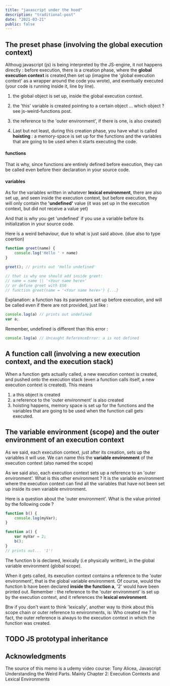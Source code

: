 ```yaml
---
title: "javascript under the hood"
description: "traditional-post"
date: "2021-03-21"
public: false
---
```


## The preset phase (involving the global execution context)

Althoug javascript (js) is being interpreted by the JS-engine, it not happens directly : before execution, there is a creation phase, where the **global execution context** is created,then set up (imagine the 'global execution context' as a wrapper around the code you wrote), and eventually executed (your code is running inside it, line by line).
1. the global object is set up, inside the global execution context.
2. the 'this' variable is created pointing to a certain object ... which object ? see js-weird-functions post.
3. the reference to the 'outer environment', if there is one, is also created)

4. Last but not least, during this creation phase, you have what is called **hoisting** : a memory-space is set up for the functions and the variables that are going to be used when it starts executing the code.

#### functions
That is why, since functions are entirely defined before execution, they can be called even before their declaration in your source code.



#### variables
As for the variables written in whatever **lexical environment**, there are also set up, and seen inside the execution context, but before execution, they will only contain the **'undefined'** value (it was set up in the execution context, but did not receive a value yet)

And that is why you get 'undefined' if you use a variable before its initialization in your source code.

Here is a weird behaviour, due to what is just said above. 
(due also to type coertion)

```javascript
function greet(name) {
    console.log('Hello ' + name)
}

greet(); // prints out 'Hello undefined'

// that is why one should add inside greet:
// name = name || '<Your name here>'
// or define greet with ES6 
// function greet(name = '<Your name here>') {...}
```
Explanation: a function has its parameters set up before execution, and will be called even if there are not provided, just like :

```javascript
console.log(a) // prints out undefined
var a;
```
Remember, undefined is different than this error :

```javascript
console.log(a) // Uncaught ReferenceError: a is not defined
``` 
## A function call (involving a new execution context, and the execution stack)

When a function gets actually called, a new execution context is created, and pushed onto the execution stack (even a function calls itself, a new execution context is created). This means
1. a this object is created
2. a reference to the 'outer environment' is also created
3. hoisting happens, memory space is set up for the functions and the variables that are going to be used when the function call gets executed.

## The variable environment (scope) and the outer environment of an execution context

As we said, each execution context, just after its creation, sets up the variables it will use. We can name this the **variable environment** of the execution context (also named the scope)

As we said also, each execution context sets up a reference to an 'outer environment'. What is this other environment ? It is the variable environment where the execution context can find all the variables that have not been set up inside its own variable environment.

Here is a question about the 'outer environment'. What is the value printed by the following code ?
```javascript
function b() {
    console.log(myVar);
}

function a() {
    var myVar = 2;
    b();
}
// prints out... '1'!
```

The function b is declared, lexically (i.e physically written), in the global variable environment (global scope). 

When it gets called, its execution context contains a reference to the 'outer environment', that is the global variable environment.
Of course, would the function b have been declared **inside the function a**, '2' would have been printed out.
Remember : the reference to the 'outer environment' is set up by the execution context, and it references the **lexical environment**.

Btw if you don't want to think 'lexically', another way to think about this scope chain or outer reference to environments, is: 
Who created me ?
In fact, the outer reference is always to the execution context in which the function was created.

## TODO JS prototypal inheritance

## Acknowledgments
The source of this memo is a udemy video course: Tony Alicea, Javascript Understanding the Weird Parts. Mainly Chapter 2: Execution Contexts and Lexical Environments

